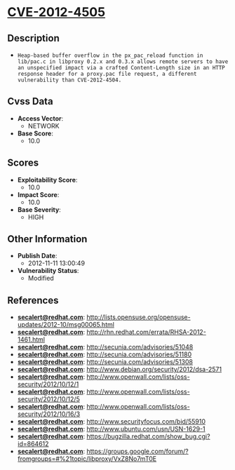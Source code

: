 
# [CVE-2012-4505](https://cve.mitre.org/cgi-bin/cvename.cgi?name=CVE-2012-4505)

## Description

- `Heap-based buffer overflow in the px_pac_reload function in lib/pac.c in libproxy 0.2.x and 0.3.x allows remote servers to have an unspecified impact via a crafted Content-Length size in an HTTP response header for a proxy.pac file request, a different vulnerability than CVE-2012-4504.`

## Cvss Data

- **Access Vector**:
  - NETWORK
- **Base Score**:
  - 10.0

## Scores

- **Exploitability Score**:
  - 10.0
- **Impact Score**:
  - 10.0
- **Base Severity**:
  - HIGH

## Other Information

- **Publish Date**:
  - 2012-11-11 13:00:49
- **Vulnerability Status**:
  - Modified

## References

- **secalert@redhat.com**: http://lists.opensuse.org/opensuse-updates/2012-10/msg00065.html
- **secalert@redhat.com**: http://rhn.redhat.com/errata/RHSA-2012-1461.html
- **secalert@redhat.com**: http://secunia.com/advisories/51048
- **secalert@redhat.com**: http://secunia.com/advisories/51180
- **secalert@redhat.com**: http://secunia.com/advisories/51308
- **secalert@redhat.com**: http://www.debian.org/security/2012/dsa-2571
- **secalert@redhat.com**: http://www.openwall.com/lists/oss-security/2012/10/12/1
- **secalert@redhat.com**: http://www.openwall.com/lists/oss-security/2012/10/12/5
- **secalert@redhat.com**: http://www.openwall.com/lists/oss-security/2012/10/16/3
- **secalert@redhat.com**: http://www.securityfocus.com/bid/55910
- **secalert@redhat.com**: http://www.ubuntu.com/usn/USN-1629-1
- **secalert@redhat.com**: https://bugzilla.redhat.com/show_bug.cgi?id=864612
- **secalert@redhat.com**: https://groups.google.com/forum/?fromgroups=#%21topic/libproxy/VxZ8No7mT0E
